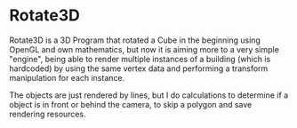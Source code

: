 # Rotate3D

Rotate3D is a 3D Program that rotated a Cube in the beginning using OpenGL and own mathematics, but now it is aiming more to a very simple "engine", being able to render multiple instances of a building (which is hardcoded) by using the same vertex data and performing a transform manipulation for each instance. 

The objects are just rendered by lines, but I do calculations to determine if a object is in front or behind the camera, to skip a polygon and save rendering resources.

